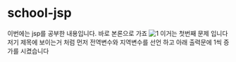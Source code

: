 # school-jsp
이번에는 jsp를 공부한 내용입니다. 바로 본론으로 가죠
![1](https://user-images.githubusercontent.com/102115231/170397567-e23edbdc-0b8e-4e71-8faf-390a7ccd134b.JPG)
이거는 첫번째 문제 입니다 저기 제목에 보이는거 처럼 먼저 전역변수와 지역변수를 선언 하고 아래 출력문에 1씩 증가를 시켰습니다
